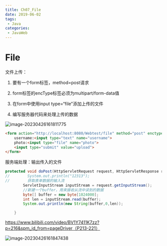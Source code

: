 ```yaml
---
title: Ch07_File
date: 2019-06-02
tags:
 - Java
categories:
 - JavaWeb
---
```


# File

文件上传：

1. 要有一个form标签，method=post请求

2. form标签的encType标签必须为multipart/form-data值

3. 在form中使用input type=“file”添加上传的文件

4. 编写服务器代码来处理上传的数据  

![image-20230426161811775](https://markdown-1301334775.cos.eu-frankfurt.myqcloud.com/image-20230426161811775.png)



```html
<form action="http://localhost:8080/Webtest/file" method="post" enctype="multipart/form-data">
    username:<input type="text" name="username">
    photo:<input type="file" name="photo">
    <input type="submit" value="upload">
</form>
```



服务端处理：输出传入的文件

```java
protected void doPost(HttpServletRequest request, HttpServletResponse response) throws ServletException, IOException {
//        System.out.println("12313");
//        获取表单数据的输入流
        ServletInputStream inputStream = request.getInputStream();
        //新建一个buffer，用来接收从流中读到的数据
        byte[] buffer = new byte[1024000];
        int len = inputStream.read(buffer);
        System.out.println(new String(buffer,0,len));

    }
```

https://www.bilibili.com/video/BV1Y7411K7zz?p=216&spm_id_from=pageDriver（P213-221）



![image-20230426161847438](https://markdown-1301334775.cos.eu-frankfurt.myqcloud.com/image-20230426161847438.png)